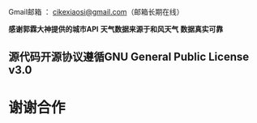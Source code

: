
Gmail邮箱  ：  cikexiaosi@gmail.com（邮箱长期在线）


**感谢郭霖大神提供的城市API**
**天气数据来源于和风天气**
**数据真实可靠**



源代码开源协议遵循GNU General Public License v3.0
----------------------------------------

谢谢合作
==


